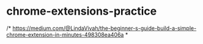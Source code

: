 # chrome-extensions-practice

/*
https://medium.com/@LindaVivah/the-beginner-s-guide-build-a-simple-chrome-extension-in-minutes-498308ea406a
*
